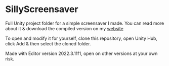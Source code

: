 # SillyScreensaver
Full Unity project folder for a simple screensaver I made. You can read more about it & download the compiled version on my [website](https://sadcoffee.me/silly-screensaver)

To open and modify it for yourself, clone this repository, open Unity Hub, click Add & then select the cloned folder.

Made with Editor version 2022.3.11f1, open on other versions at your own risk.
